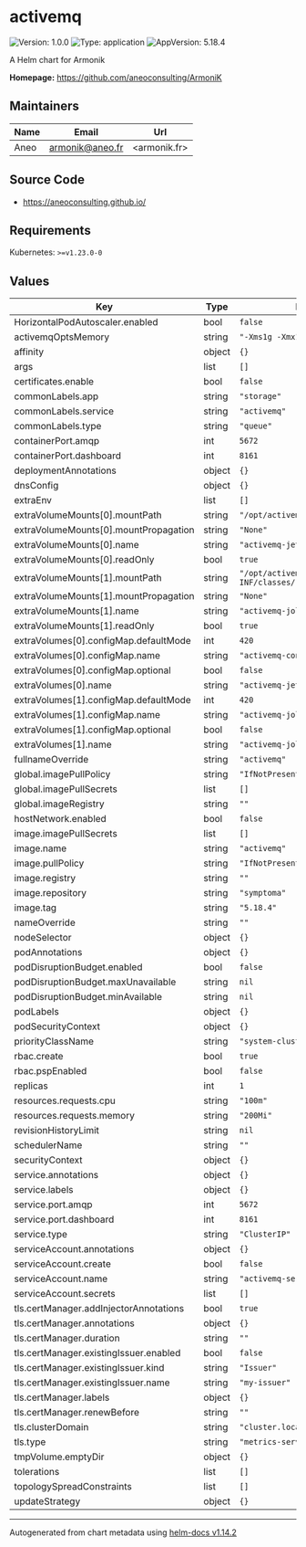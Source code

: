 # activemq

![Version: 1.0.0](https://img.shields.io/badge/Version-1.0.0-informational?style=flat-square) ![Type: application](https://img.shields.io/badge/Type-application-informational?style=flat-square) ![AppVersion: 5.18.4](https://img.shields.io/badge/AppVersion-5.18.4-informational?style=flat-square)

A Helm chart for Armonik

**Homepage:** <https://github.com/aneoconsulting/ArmoniK>

## Maintainers

| Name | Email | Url |
| ---- | ------ | --- |
| Aneo | <armonik@aneo.fr> | <armonik.fr> |

## Source Code

* <https://aneoconsulting.github.io/>

## Requirements

Kubernetes: `>=v1.23.0-0`

## Values

| Key | Type | Default | Description |
|-----|------|---------|-------------|
| HorizontalPodAutoscaler.enabled | bool | `false` |  |
| activemqOptsMemory | string | `"-Xms1g -Xmx1g"` |  |
| affinity | object | `{}` |  |
| args | list | `[]` |  |
| certificates.enable | bool | `false` |  |
| commonLabels.app | string | `"storage"` |  |
| commonLabels.service | string | `"activemq"` |  |
| commonLabels.type | string | `"queue"` |  |
| containerPort.amqp | int | `5672` |  |
| containerPort.dashboard | int | `8161` |  |
| deploymentAnnotations | object | `{}` |  |
| dnsConfig | object | `{}` |  |
| extraEnv | list | `[]` |  |
| extraVolumeMounts[0].mountPath | string | `"/opt/activemq/conf/"` |  |
| extraVolumeMounts[0].mountPropagation | string | `"None"` |  |
| extraVolumeMounts[0].name | string | `"activemq-jetty-xml"` |  |
| extraVolumeMounts[0].readOnly | bool | `true` |  |
| extraVolumeMounts[1].mountPath | string | `"/opt/activemq/webapps/api/WEB-INF/classes/"` |  |
| extraVolumeMounts[1].mountPropagation | string | `"None"` |  |
| extraVolumeMounts[1].name | string | `"activemq-jolokia-xml"` |  |
| extraVolumeMounts[1].readOnly | bool | `true` |  |
| extraVolumes[0].configMap.defaultMode | int | `420` |  |
| extraVolumes[0].configMap.name | string | `"activemq-configs"` |  |
| extraVolumes[0].configMap.optional | bool | `false` |  |
| extraVolumes[0].name | string | `"activemq-jetty-xml"` |  |
| extraVolumes[1].configMap.defaultMode | int | `420` |  |
| extraVolumes[1].configMap.name | string | `"activemq-jolokia-configs"` |  |
| extraVolumes[1].configMap.optional | bool | `false` |  |
| extraVolumes[1].name | string | `"activemq-jolokia-xml"` |  |
| fullnameOverride | string | `"activemq"` |  |
| global.imagePullPolicy | string | `"IfNotPresent"` |  |
| global.imagePullSecrets | list | `[]` |  |
| global.imageRegistry | string | `""` |  |
| hostNetwork.enabled | bool | `false` |  |
| image.imagePullSecrets | list | `[]` |  |
| image.name | string | `"activemq"` |  |
| image.pullPolicy | string | `"IfNotPresent"` |  |
| image.registry | string | `""` |  |
| image.repository | string | `"symptoma"` |  |
| image.tag | string | `"5.18.4"` |  |
| nameOverride | string | `""` |  |
| nodeSelector | object | `{}` |  |
| podAnnotations | object | `{}` |  |
| podDisruptionBudget.enabled | bool | `false` |  |
| podDisruptionBudget.maxUnavailable | string | `nil` |  |
| podDisruptionBudget.minAvailable | string | `nil` |  |
| podLabels | object | `{}` |  |
| podSecurityContext | object | `{}` |  |
| priorityClassName | string | `"system-cluster-critical"` |  |
| rbac.create | bool | `true` |  |
| rbac.pspEnabled | bool | `false` |  |
| replicas | int | `1` |  |
| resources.requests.cpu | string | `"100m"` |  |
| resources.requests.memory | string | `"200Mi"` |  |
| revisionHistoryLimit | string | `nil` |  |
| schedulerName | string | `""` |  |
| securityContext | object | `{}` |  |
| service.annotations | object | `{}` |  |
| service.labels | object | `{}` |  |
| service.port.amqp | int | `5672` |  |
| service.port.dashboard | int | `8161` |  |
| service.type | string | `"ClusterIP"` |  |
| serviceAccount.annotations | object | `{}` |  |
| serviceAccount.create | bool | `false` |  |
| serviceAccount.name | string | `"activemq-serviceaccount"` |  |
| serviceAccount.secrets | list | `[]` |  |
| tls.certManager.addInjectorAnnotations | bool | `true` |  |
| tls.certManager.annotations | object | `{}` |  |
| tls.certManager.duration | string | `""` |  |
| tls.certManager.existingIssuer.enabled | bool | `false` |  |
| tls.certManager.existingIssuer.kind | string | `"Issuer"` |  |
| tls.certManager.existingIssuer.name | string | `"my-issuer"` |  |
| tls.certManager.labels | object | `{}` |  |
| tls.certManager.renewBefore | string | `""` |  |
| tls.clusterDomain | string | `"cluster.local"` |  |
| tls.type | string | `"metrics-server"` |  |
| tmpVolume.emptyDir | object | `{}` |  |
| tolerations | list | `[]` |  |
| topologySpreadConstraints | list | `[]` |  |
| updateStrategy | object | `{}` |  |

----------------------------------------------
Autogenerated from chart metadata using [helm-docs v1.14.2](https://github.com/norwoodj/helm-docs/releases/v1.14.2)
